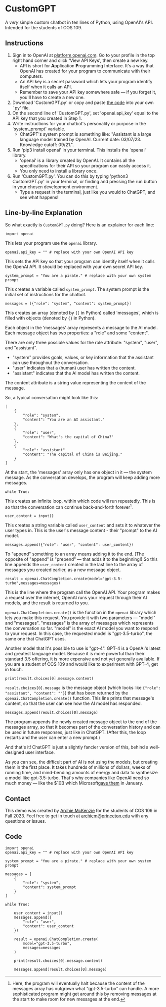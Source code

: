# CustomGPT

A <i>very</i> simple custom chatbot in ten lines of Python, using OpenAI's API. Intended for the students of COS 109.

## Instructions

<ol>
    <li>
        Sign in to OpenAI at <a href='https://platform.openai.com'>platform.openai.com</a>. Go to your profile in the top right hand corner and click 'View API Keys', then create a new key.
        <ul>
            <li>
                API is short for <b>A</b>pplication <b>P</b>rogramming <b>I</b>nterface. It's a way that OpenAI has created for your program to communicate with their computers.
            </li>
            <li>An API key is a secret password which lets your program identify itself when it calls an API.</li>
            <li>Remember to save your API key somewhere safe — if you forget it, you'll have to create a new one.</li>
        </ul>
    </li>
    <li>
        Download 'CustomGPT.py' or copy and paste <a href='https://github.com/archie-mckenzie/CustomGPT/blob/main/CustomGPT.py'>the code</a> into your own '.py' file.
    </li>
    <li>
        On the second line of 'CustomGPT.py', set 'openai.api_key' equal to the API key that you created in Step 1.
    </li>
    <li>
        Write instructions for your chatbot's personality or purpose in the 'system_prompt' variable.
        <ul>
            <li>
                ChatGPT's system prompt is something like: "Assistant is a large language model trained by OpenAI. Current date: 03/07/23. Knowledge cutoff: 09/21.".
            </li>
        </ul>
    </li>
    <li>
        Run 'pip3 install openai' in your terminal. This installs the 'openai' library.
        <ul>
            <li>
                'openai' is a library created by OpenAI. It contains all the specifications for their API so your program can easily access it.
            </li>
            <li>
                You only need to install a library once.
            </li>
        </ul> 
    </li>
    <li>
        Run 'CustomGPT.py'. You can do this by typing 'python3 CustomGPT.py' in your terminal, or finding and pressing the run button in your chosen development environment.
        <ul>
            <li>Type a request in the terminal, just like you would to ChatGPT, and see what happens!</li>
        </ul>
    </li>
</ol>

## Line-by-line Explanation

So what exactly is `CustomGPT.py` doing? Here is an explainer for each line:

`import openai`

This lets your program use the `openai` library. 

`openai.api_key = "" # replace with your own OpenAI API key`

This sets the API key so that your program can identify itself when it calls the OpenAI API. It should be replaced with your own secret API key.

`system_prompt = "You are a pirate." # replace with your own system prompt`

This creates a variable called `system_prompt`. The system prompt is the initial set of instructions for the chatbot. 

`messages = [{"role": "system", "content": system_prompt}]`

This creates an array (denoted by `[]` in Python) called 'messages', which is filled with objects (denoted by `{}` in Python).

Each object in the 'messages' array represents a message to the AI model. Each message object has two properties: a "role" and some "content". 

There are only three possible values for the role attribute: "system", "user", and "assistant".
<ul>
    <li>"system" provides goals, values, or key information that the assistant can use throughout the conversation.</li>
    <li>"user" indicates that a (human) user has written the content.</li>
    <li>"assistant" indicates that the AI model has written the content.</li>
</ul>

The content attribute is a string value representing the content of the message.

So, a typical conversation might look like this:

```
[
    {
        "role": "system",
        "content": "You are an AI assistant."
    },
    {
        "role": "user",
        "content": "What's the capital of China?"
    },
    {
        "role": "assistant"
        "content": "The capital of China is Beijing."
    }
]
```

At the start, the 'messages' array only has one object in it — the system message. As the conversation develops, the program will keep adding more messages.

`while True:`

This creates an infinite loop, within which code will run repeatedly. This is so that the conversation can continue back-and-forth forever[^1].

`user_content = input()`

This creates a string variable called `user_content` and sets it to whatever the user types in. This is the user's message content - their "prompt" to the AI model.

`messages.append({"role": "user", "content": user_content})`

To "append" something to an array means adding it to the end. (The opposite of "append" is "prepend" — that adds it to the beginning!) So this line appends the `user_content` created in the last line to the array of messages you created earlier, as a new message object.

`result = openai.ChatCompletion.create(model="gpt-3.5-turbo",messages=messages)`

This is the line where the program call the OpenAI API. Your program makes a request over the internet, OpenAI runs your request through their AI models, and the result is returned to you. 

`openai.ChatCompletion.create()` is the function in the `openai` library which lets you make this request. You provide it with two parameters — "model" and "messages". "messages" is the array of messages which represents the conversation so far. "model" is the exact AI model you want to respond to your request. In this case, the requested model is "gpt-3.5-turbo", the same one that ChatGPT uses. 

Another model that it's possible to use is "gpt-4". GPT-4 is a OpenAI's latest and greatest language model. Because it is more powerful than their standard 3.5 offering, it is more expensive and not yet generally available. If you are a student of COS 109 and would like to experiment with GPT-4, get in touch.

`print(result.choices[0].message.content)`

`result.choices[0].message` is the message object (which looks like `{"role": "assistant", "content": ""}`) that has been returned by the `openai.ChatCompletion.create()` function. This line prints that message's content, so that the user can see how the AI model has responded.

`messages.append(result.choices[0].message)`

The program appends the newly created message object to the end of the messages array, so that it becomes part of the conversation history and can be used in future responses, just like in ChatGPT. (After this, the loop restarts and the user can enter a new prompt.)

And that's it! ChatGPT is just a slightly fancier version of this, behind a well-designed user interface.

As you can see, the difficult part of AI is not using the models, but creating them in the first place. It takes hundreds of millions of dollars, weeks of running time, and mind-bending amounts of energy and data to synthesize a model like gpt-3.5-turbo. That's why companies like OpenAI need so much money — like the $10B which Microsoft<a href='https://www.bloomberg.com/news/articles/2023-01-23/microsoft-makes-multibillion-dollar-investment-in-openai'>gave them</a> in January.

[^1]: Here, the program will eventually halt because the content of the messages array has outgrown what "gpt-3.5-turbo" can handle. A more sophisticated program might get around this by removing messages at the start to make room for new messages at the end.

## Contact

This demo was created by <a href='https://archiemckenzie.com'>Archie McKenzie</a> for the students of COS 109 in Fall 2023. Feel free to get in touch at <a href='mailto:archiem@princeton.edu'>archiem@princeton.edu</a> with any questions or issues.

## Code

```
import openai
openai.api_key = "" # replace with your own OpenAI API key

system_prompt = "You are a pirate." # replace with your own system prompt

messages = [
    {
        "role": "system",
        "content": system_prompt
    }
]

while True:
    
    user_content = input()
    messages.append({
        "role": "user",
        "content": user_content
    })

    result = openai.ChatCompletion.create(
        model="gpt-3.5-turbo",
        messages=messages
    )

    print(result.choices[0].message.content)

    messages.append(result.choices[0].message)
```